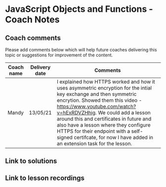 # JavaScript Objects and Functions - Coach Notes

## Coach comments
Please add comments below which will help future coaches delivering this topic or suggestions for improvement of the content.

|**Coach name**|**Delivery date**|**Comments**|
|--------------|-----------------|------------|
|Mandy|13/05/21|I explained how HTTPS worked and how it uses asymmetric encryption for the intial key exchange and then symmetric encrytion. Showed them this video - https://www.youtube.com/watch?v=hExRDVZHhig. We could add a lesson around this and certificates in future and also have a lesson where they configure HTTPS for their endpoint with a self-signed certifcate, for now I have added in an extension task for the lesson.|

## Link to solutions

## Link to lesson recordings